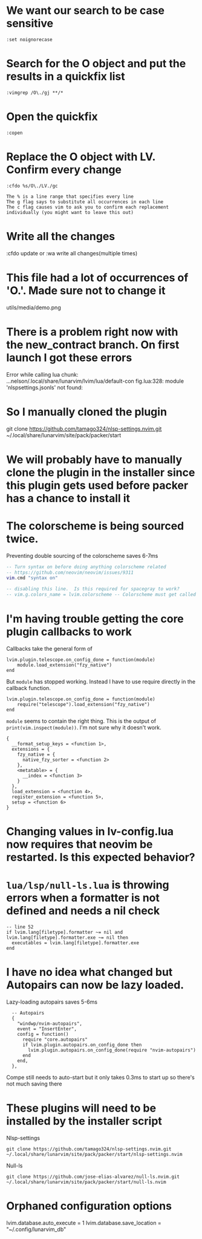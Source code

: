 # We want our search to be case sensitive
`:set noignorecase`
# Search for the O object and put the results in a quickfix list
`:vimgrep /O\./gj **/*`
# Open the quickfix
`:copen`
# Replace the O object with LV.  Confirm every change
`:cfdo %s/O\./LV./gc`

    The % is a line range that specifies every line
    The g flag says to substitute all occurrences in each line
    The c flag causes vim to ask you to confirm each replacement individually (you might want to leave this out)
# Write all the changes
:cfdo update   or :wa write all changes(multiple times)  

# This file had a lot of occurrences of 'O.'.  Made sure not to change it
utils/media/demo.png


#  There is a problem right now with the new_contract branch.  On first launch I got these errors

Error while calling lua chunk: ...nelson/.local/share/lunarvim/lvim/lua/default-con
fig.lua:328: module 'nlspsettings.jsonls' not found:

# So I manually cloned the plugin
git clone https://github.com/tamago324/nlsp-settings.nvim.git ~/.local/share/lunarvim/site/pack/packer/start

# We will probably have to manually clone the plugin in the installer since this plugin gets used before packer has a chance to install it


# The colorscheme is being sourced twice.

Preventing double sourcing of the colorscheme saves 6-7ms

```lua
-- Turn syntax on before doing anything colorscheme related
-- https://github.com/neovim/neovim/issues/9311
vim.cmd "syntax on"

-- disabling this line.  Is this required for spacegray to work? 
-- vim.g.colors_name = lvim.colorscheme -- Colorscheme must get called after plugins are loaded or it will break new installs.
```

# I'm having trouble getting the core plugin callbacks to work

Callbacks take the general form of 

```
lvim.plugin.telescope.on_config_done = function(module)
	module.load_extension("fzy_native")
end
```

But `module` has stopped working. Instead I have to use require directly in the callback function.

```
lvim.plugin.telescope.on_config_done = function(module)
	require("telescope").load_extension("fzy_native")
end

```

`module` seems to contain the right thing.  This is the output of `print(vim.inspect(module))`.  I'm not sure why it doesn't work.

```
{                                                                                         
  __format_setup_keys = <function 1>,                                                     
  extensions = {                                                                          
    fzy_native = {                                                                        
      native_fzy_sorter = <function 2>                                                    
    },                                                                                    
    <metatable> = {                                                                       
      __index = <function 3>                                                              
    }                                                                                     
  },                                                                                      
  load_extension = <function 4>,                                                          
  register_extension = <function 5>,                                                      
  setup = <function 6>                                                                    
}                                  
```

#  Changing values in lv-config.lua now requires that neovim be restarted.  Is this expected behavior?

# `lua/lsp/null-ls.lua` is throwing errors when a formatter is not defined and needs a nil check

```
-- line 52
if lvim.lang[filetype].formatter ~= nil and lvim.lang[filetype].formatter.exe ~= nil then
  executables = lvim.lang[filetype].formatter.exe
end
```

# I have no idea what changed but Autopairs can now be lazy loaded.  

Lazy-loading autopairs saves 5-6ms 

```
  -- Autopairs
  {
    "windwp/nvim-autopairs",
    event = "InsertEnter",
    config = function()
      require "core.autopairs"
      if lvim.plugin.autopairs.on_config_done then
        lvim.plugin.autopairs.on_config_done(require "nvim-autopairs")
      end
    end,
  },

```

Compe still needs to auto-start but it only takes 0.3ms to start up so there's not much saving there

# These plugins will need to be installed by the installer script

Nlsp-settings

```
git clone https://github.com/tamago324/nlsp-settings.nvim.git ~/.local/share/lunarvim/site/pack/packer/start/nlsp-settings.nvim
```

Null-ls

```
git clone https://github.com/jose-elias-alvarez/null-ls.nvim.git ~/.local/share/lunarvim/site/pack/packer/start/null-ls.nvim
```


# Orphaned configuration options

lvim.database.auto_execute = 1
lvim.database.save_location = "~/.config/lunarvim_db"
